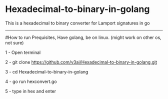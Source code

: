# Hexadecimal-to-binary-in-golang
This is a hexadecimal to binary converter for Lamport signatures in go

----------------------------------------------------------------------
#How to run
Prequisites, Have golang, be on linux. (might work on other os, not sure)

1 - Open terminal

2 - git clone https://github.com/v3ai/Hexadecimal-to-binary-in-golang.git

3 - cd Hexadecimal-to-binary-in-golang

4 - go run hexconvert.go

5 - type in hex and enter



